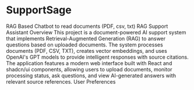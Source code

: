# SupportSage
RAG Based Chatbot to read documents (PDF, csv, txt)
RAG Support Assistant
Overview
This project is a document-powered AI support system that implements Retrieval-Augmented Generation (RAG) to answer questions based on uploaded documents. The system processes documents (PDF, CSV, TXT), creates vector embeddings, and uses OpenAI's GPT models to provide intelligent responses with source citations.
The application features a modern web interface built with React and shadcn/ui components, allowing users to upload documents, monitor processing status, ask questions, and view AI-generated answers with relevant source references.
User Preferences

